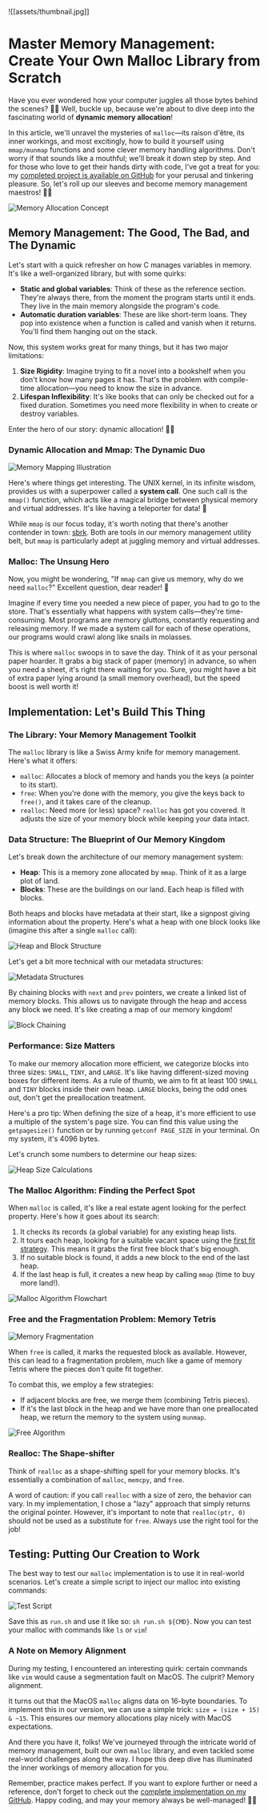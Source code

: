![[assets/thumbnail.jpg]]

# Master Memory Management: Create Your Own Malloc Library from Scratch

Have you ever wondered how your computer juggles all those bytes behind the scenes? 🤹‍♂️ Well, buckle up, because we're about to dive deep into the fascinating world of **dynamic memory allocation**!

In this article, we'll unravel the mysteries of `malloc`—its raison d'être, its inner workings, and most excitingly, how to build it yourself using `mmap/munmap` functions and some clever memory handling algorithms. Don't worry if that sounds like a mouthful; we'll break it down step by step. And for those who love to get their hands dirty with code, I've got a treat for you: my [completed project is available on GitHub](https://github.com/jterrazz/42-malloc) for your perusal and tinkering pleasure. So, let's roll up our sleeves and become memory management maestros! 🎩✨

![Memory Allocation Concept](https://miro.medium.com/v2/resize:fit:1400/format:webp/1*KWfKFWF9Hns1JCbOBzAQtA.png)

## Memory Management: The Good, The Bad, and The Dynamic

Let's start with a quick refresher on how C manages variables in memory. It's like a well-organized library, but with some quirks:

- **Static and global variables**: Think of these as the reference section. They're always there, from the moment the program starts until it ends. They live in the main memory alongside the program's code.
- **Automatic duration variables**: These are like short-term loans. They pop into existence when a function is called and vanish when it returns. You'll find them hanging out on the stack.

Now, this system works great for many things, but it has two major limitations:

1. **Size Rigidity**: Imagine trying to fit a novel into a bookshelf when you don't know how many pages it has. That's the problem with compile-time allocation—you need to know the size in advance.
2. **Lifespan Inflexibility**: It's like books that can only be checked out for a fixed duration. Sometimes you need more flexibility in when to create or destroy variables.

Enter the hero of our story: dynamic allocation! 🦸‍♂️

### Dynamic Allocation and Mmap: The Dynamic Duo

![Memory Mapping Illustration](https://miro.medium.com/v2/resize:fit:1400/format:webp/1*P03pFE1HjM0DUleA6Zz9XA.png)

Here's where things get interesting. The UNIX kernel, in its infinite wisdom, provides us with a superpower called a **system call**. One such call is the `mmap()` function, which acts like a magical bridge between physical memory and virtual addresses. It's like having a teleporter for data! 🌌

While `mmap` is our focus today, it's worth noting that there's another contender in town: [sbrk](http://manpagesfr.free.fr/man/man2/brk.2.html). Both are tools in our memory management utility belt, but `mmap` is particularly adept at juggling memory and virtual addresses.

### Malloc: The Unsung Hero

Now, you might be wondering, "If `mmap` can give us memory, why do we need `malloc`?" Excellent question, dear reader! 🧐

Imagine if every time you needed a new piece of paper, you had to go to the store. That's essentially what happens with system calls—they're time-consuming. Most programs are memory gluttons, constantly requesting and releasing memory. If we made a system call for each of these operations, our programs would crawl along like snails in molasses.

This is where `malloc` swoops in to save the day. Think of it as your personal paper hoarder. It grabs a big stack of paper (memory) in advance, so when you need a sheet, it's right there waiting for you. Sure, you might have a bit of extra paper lying around (a small memory overhead), but the speed boost is well worth it!

## Implementation: Let's Build This Thing

### The Library: Your Memory Management Toolkit

The `malloc` library is like a Swiss Army knife for memory management. Here's what it offers:

- `malloc`: Allocates a block of memory and hands you the keys (a pointer to its start).
- `free`: When you're done with the memory, you give the keys back to `free()`, and it takes care of the cleanup.
- `realloc`: Need more (or less) space? `realloc` has got you covered. It adjusts the size of your memory block while keeping your data intact.

### Data Structure: The Blueprint of Our Memory Kingdom

Let's break down the architecture of our memory management system:

- **Heap**: This is a memory zone allocated by `mmap`. Think of it as a large plot of land.
- **Blocks**: These are the buildings on our land. Each heap is filled with blocks.

Both heaps and blocks have metadata at their start, like a signpost giving information about the property. Here's what a heap with one block looks like (imagine this after a single `malloc` call):

![Heap and Block Structure](https://miro.medium.com/v2/resize:fit:1400/format:webp/1*iXHfrEUza03cFe5IXEvs0Q.png)

Let's get a bit more technical with our metadata structures:

![Metadata Structures](https://miro.medium.com/v2/resize:fit:1400/format:webp/1*5KATkGiqidT3NnXnEGCnYw.png)

By chaining blocks with `next` and `prev` pointers, we create a linked list of memory blocks. This allows us to navigate through the heap and access any block we need. It's like creating a map of our memory kingdom!

![Block Chaining](https://miro.medium.com/v2/resize:fit:1400/format:webp/1*PD1IMRW3v8V7IPNt2Ki6fg.png)

### Performance: Size Matters

To make our memory allocation more efficient, we categorize blocks into three sizes: `SMALL`, `TINY`, and `LARGE`. It's like having different-sized moving boxes for different items. As a rule of thumb, we aim to fit at least 100 `SMALL` and `TINY` blocks inside their own heap. `LARGE` blocks, being the odd ones out, don't get the preallocation treatment.

Here's a pro tip: When defining the size of a heap, it's more efficient to use a multiple of the system's page size. You can find this value using the `getpagesize()` function or by running `getconf PAGE_SIZE` in your terminal. On my system, it's 4096 bytes.

Let's crunch some numbers to determine our heap sizes:

![Heap Size Calculations](https://miro.medium.com/v2/resize:fit:1400/format:webp/1*6nqafaoE8UwH3FM6cfC4vw.png)

### The Malloc Algorithm: Finding the Perfect Spot

When `malloc` is called, it's like a real estate agent looking for the perfect property. Here's how it goes about its search:

1. It checks its records (a global variable) for any existing heap lists.
2. It tours each heap, looking for a suitable vacant space using the [first fit strategy](https://www.quora.com/With-the-help-of-the-examples-that-you-also-provide-what-are-the-first-fit-next-fit-and-best-fit-algorithms-for-memory-management/answer/Varun-Agrawal-1). This means it grabs the first free block that's big enough.
3. If no suitable block is found, it adds a new block to the end of the last heap.
4. If the last heap is full, it creates a new heap by calling `mmap` (time to buy more land!).

![Malloc Algorithm Flowchart](https://miro.medium.com/v2/resize:fit:1400/format:webp/1*AF9LEW_Od3MMQrTxsOgCXQ.png)

### Free and the Fragmentation Problem: Memory Tetris

![Memory Fragmentation](https://miro.medium.com/v2/resize:fit:1400/format:webp/1*Y7xikxHO1Yoyv1eZm7l6aA.png)

When `free` is called, it marks the requested block as available. However, this can lead to a fragmentation problem, much like a game of memory Tetris where the pieces don't quite fit together.

To combat this, we employ a few strategies:

- If adjacent blocks are free, we merge them (combining Tetris pieces).
- If it's the last block in the heap and we have more than one preallocated heap, we return the memory to the system using `munmap`.

![Free Algorithm](https://miro.medium.com/v2/resize:fit:1400/format:webp/1*b6UUPdiLb3yAVyZXvPH0qg.png)

### Realloc: The Shape-shifter

Think of `realloc` as a shape-shifting spell for your memory blocks. It's essentially a combination of `malloc`, `memcpy`, and `free`.

A word of caution: if you call `realloc` with a size of zero, the behavior can vary. In my implementation, I chose a "lazy" approach that simply returns the original pointer. However, it's important to note that `realloc(ptr, 0)` should not be used as a substitute for `free`. Always use the right tool for the job!

## Testing: Putting Our Creation to Work

The best way to test our `malloc` implementation is to use it in real-world scenarios. Let's create a simple script to inject our malloc into existing commands:

![Test Script](https://miro.medium.com/v2/resize:fit:1400/format:webp/1*CZyzZswnc5-Q5v84-TTSlg.png)

Save this as `run.sh` and use it like so: `sh run.sh ${CMD}`. Now you can test your malloc with commands like `ls` or `vim`!

### A Note on Memory Alignment

During my testing, I encountered an interesting quirk: certain commands like `vim` would cause a segmentation fault on MacOS. The culprit? Memory alignment.

It turns out that the MacOS `malloc` aligns data on 16-byte boundaries. To implement this in our version, we can use a simple trick: `size = (size + 15) & ~15`. This ensures our memory allocations play nicely with MacOS expectations.

And there you have it, folks! We've journeyed through the intricate world of memory management, built our own `malloc` library, and even tackled some real-world challenges along the way. I hope this deep dive has illuminated the inner workings of memory allocation for you.

Remember, practice makes perfect. If you want to explore further or need a reference, don't forget to check out the [complete implementation on my GitHub](https://github.com/jterrazz/42-malloc). Happy coding, and may your memory always be well-managed! 🚀🧠
